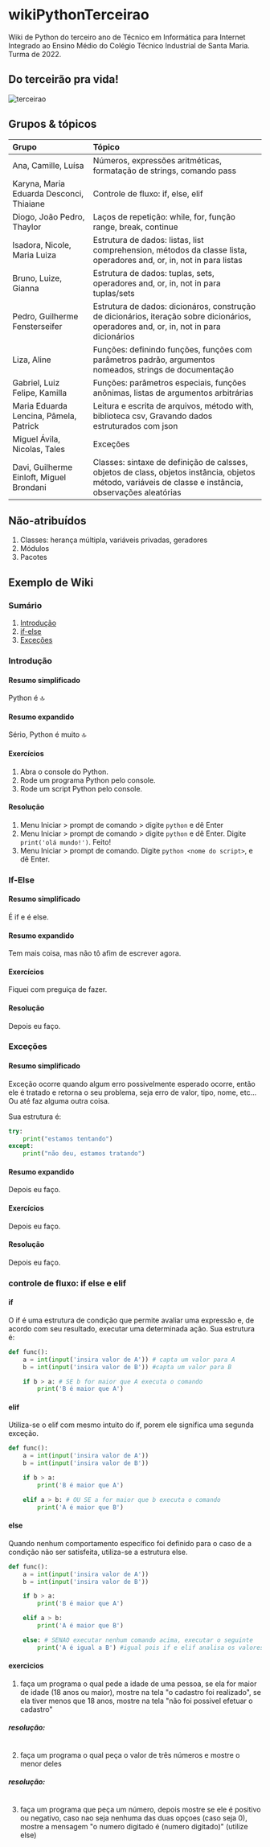 # wikiPythonTerceirao
Wiki de Python do terceiro ano de Técnico em Informática para Internet Integrado ao Ensino Médio do Colégio Técnico Industrial de Santa Maria. Turma de 2022.



## Do terceirão pra vida!

![terceirao](images/terceirao.jpg)


## Grupos & tópicos

| Grupo | Tópico |
|:------|:-------|
| Ana, Camille, Luísa | Números, expressões aritméticas, formatação de strings, comando pass |
| Karyna, Maria Eduarda Desconci, Thiaiane | Controle de fluxo: if, else, elif |
| Diogo, João Pedro, Thaylor | Laços de repetição: while, for, função range, break, continue |
| Isadora, Nicole, Maria Luiza | Estrutura de dados: listas, list comprehension, métodos da classe lista, operadores and, or, in, not in para listas |
| Bruno, Luize, Gianna | Estrutura de dados: tuplas, sets, operadores and, or, in, not in para tuplas/sets |
| Pedro, Guilherme Fensterseifer | Estrutura de dados: dicionáros, construção de dicionários, iteração sobre dicionários, operadores and, or, in, not in para dicionários |
| Liza, Aline | Funções: definindo funções, funções com parâmetros padrão, argumentos nomeados, strings de documentação |
| Gabriel, Luiz Felipe, Kamilla | Funções: parâmetros especiais, funções anônimas, listas de argumentos arbitrárias |
| Maria Eduarda Lencina, Pâmela, Patrick | Leitura e escrita de arquivos, método with, biblioteca csv, Gravando dados estruturados com json | 
| Miguel Ávila, Nicolas, Tales | Exceções |
| Davi, Guilherme Einloft, Miguel Brondani | Classes: sintaxe de definição de calsses, objetos de class, objetos instância, objetos método, variáveis de classe e instância, observações aleatórias |

## Não-atribuídos

1. Classes: herança múltipla, variáveis privadas, geradores
2. Módulos
3. Pacotes

## Exemplo de Wiki

### Sumário

1. [Introdução](#introdução)
2. [if-else](#if-else)
3. [Exceções](#exceções)

### Introdução

#### Resumo simplificado

Python é 🔝

#### Resumo expandido

Sério, Python é muito 🔝

#### Exercícios

1. Abra o console do Python.
2. Rode um programa Python pelo console.
3. Rode um script Python pelo console.

#### Resolução

1. Menu Iniciar > prompt de comando > digite `python` e dê Enter
2. Menu Iniciar > prompt de comando > digite `python` e dê Enter. Digite `print('olá mundo!')`. Feito!
3. Menu Iniciar > prompt de comando. Digite `python <nome do script>`, e dê Enter.

### If-Else

#### Resumo simplificado

É if e é else.

#### Resumo expandido

Tem mais coisa, mas não tô afim de escrever agora.

#### Exercícios

Fiquei com preguiça de fazer.

#### Resolução

Depois eu faço.

<!-- comentario apenas para dividir do resto, atenção, area restrita -->
### Exceções

#### Resumo simplificado

Exceção ocorre quando algum erro possivelmente esperado ocorre, então ele é tratado e retorna o seu problema, seja erro de valor, tipo, nome, etc... Ou até faz alguma outra coisa.

Sua estrutura é: <br>
~~~python
try:
    print("estamos tentando")
except:
    print("não deu, estamos tratando")
~~~

#### Resumo expandido

Depois eu faço.

#### Exercícios

Depois eu faço.

#### Resolução

Depois eu faço.


### controle de fluxo: if else e elif 

#### if 

O if é uma estrutura de condição que permite avaliar uma expressão e, de acordo com seu resultado, executar uma determinada ação.
Sua estrutura é:

~~~~python
def func():
	a = int(input('insira valor de A')) # capta um valor para A
	b = int(input('insira valor de B')) #capta um valor para B

	if b > a: # SE b for maior que A executa o comando
		print('B é maior que A') 

~~~~

#### elif

Utiliza-se o elif com mesmo intuito do if, porem ele significa uma segunda exceção.

~~~~python
def func():
	a = int(input('insira valor de A'))
	b = int(input('insira valor de B'))

	if b > a:
		print('B é maior que A')

	elif a > b: # OU SE a for maior que b executa o comando
		print('A é maior que B')

~~~~

#### else

Quando nenhum comportamento específico foi definido para o caso de a condição não ser satisfeita, utiliza-se a estrutura else.

~~~~python
def func():
	a = int(input('insira valor de A'))
	b = int(input('insira valor de B'))

	if b > a:
		print('B é maior que A')

	elif a > b:
		print('A é maior que B')

	else: # SENAO executar nenhum comando acima, executar o seguinte
		print('A é igual a B') #igual pois if e elif analisa os valores diferentes

~~~~

#### exercicios 

1. faça um programa o qual pede a idade de uma pessoa, se ela for maior de idade (18 anos ou maior), mostre na tela "o cadastro foi realizado", se ela tiver menos que 18 anos, mostre na tela "não foi possivel efetuar o cadastro"

##### resolução:

~~~~python

~~~~

2. faça um programa o qual peça o valor de três números e mostre o menor deles

##### resolução:

~~~~python

~~~~

3. faça um programa que peça um número, depois mostre se ele é positivo ou negativo, caso nao seja nenhuma das duas opçoes (caso seja 0), mostre a mensagem "o numero digitado é (numero digitado)" (utilize else)

~~~~python

~~~~

<!-- comentario apenas para dividir do resto, atenção, saindo da area restrita -->
